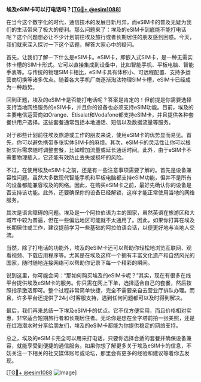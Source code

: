 **埃及eSIM卡可以打电话吗？[[TG💪+ @esim1088](https://t.me/s/esim1088)]**

在当今这个数字化的时代，通信技术的发展日新月异，而eSIM卡的普及无疑为我们的生活带来了极大的便利。那么问题来了：埃及的eSIM卡到底能不能打电话呢？这个问题想必让不少计划前往埃及旅行或者长期居住的朋友感到困惑。今天，我们就来深入探讨一下这个话题，解答大家心中的疑问。

首先，让我们了解一下什么是eSIM卡。eSIM卡，即嵌入式SIM卡，是一种无需实体卡槽的SIM卡形式。它可以直接集成到设备中，比如智能手机、平板电脑、智能手表等。与传统的物理SIM卡相比，eSIM卡具有体积小、可远程配置、支持多运营商切换等诸多优点。随着各大手机厂商逐渐淘汰物理SIM卡槽，eSIM卡已经成为一种趋势。

回到正题，埃及的eSIM卡是否能打电话呢？答案是肯定的！但前提是你需要选择支持当地网络服务的eSIM卡，并且你的设备也必须支持eSIM功能。目前，埃及的主要电信运营商如Orange、Etisalat和Vodafone都支持eSIM卡，并且提供各种套餐供用户选择。这些套餐通常包括本地通话、短信以及数据流量等服务。

对于那些计划前往埃及旅游或工作的朋友来说，使用eSIM卡的优势显而易见。首先，你可以避免携带多张实体SIM卡的麻烦。其次，eSIM卡的灵活性让你可以根据实际需求随时调整套餐，比如增加流量或延长通话时间。此外，由于eSIM卡不需要物理插入，它还能有效防止丢失或损坏的风险。

不过，在使用埃及eSIM卡之前，还是有一些注意事项需要了解的。首先是设备兼容性问题。虽然大多数现代智能手机和平板电脑都支持eSIM功能，但并不是所有的设备都能兼容埃及的网络。因此，在购买eSIM卡之前，最好先确认你的设备是否支持该功能。此外，还要确保你的设备已经解锁，这样才能正常使用当地的网络服务。

其次是语言障碍的问题。埃及是一个阿拉伯语为主的国家，虽然英语在旅游区和大城市中较为普遍，但在一些偏远地区可能就不太通用了。因此，如果你打算在埃及长期居住或工作，建议提前学习一些基础的阿拉伯语会话，以便更好地与当地人交流。

当然，除了打电话的功能外，埃及的eSIM卡还可以帮助你轻松地浏览互联网、观看视频、下载应用程序等。尤其是在埃及这样一个拥有丰富文化遗产和自然风光的国家，随时随地连接网络可以帮助你记录下每一个精彩的瞬间。

说到这里，你可能会问：“那如何购买埃及的eSIM卡呢？”其实，现在有很多在线平台提供埃及eSIM卡的服务。你只需在网上下单，选择适合自己的套餐，然后按照指示激活即可。整个过程非常简单快捷，完全不需要亲自去营业厅排队办理。而且，许多平台还提供了24小时客服支持，遇到任何问题都可以及时得到解决。

最后，我们再来总结一下埃及eSIM卡的优点。它不仅方便实用，而且价格相对实惠，非常适合短期旅行者和长期居住者。无论你是想在金字塔前拍一张美照，还是在红海潜水时分享给朋友们，埃及的eSIM卡都能为你提供稳定的网络支持。

总之，埃及的eSIM卡完全可以用来打电话，只要你选择合适的套餐并确保设备兼容，就能享受到便捷的通信服务。如果你想了解更多关于埃及eSIM卡的信息，不妨关注一下相关的社交媒体账号或论坛，那里会有更多的经验和建议等着你去发现。

[[TG💪+ @esim1088](https://t.me/s/esim1088) ![Image](https://i.postimg.cc/4NQfJmqS/Snipaste-2025-05-13-00-14-12.png)]